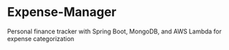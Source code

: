 # Expense-Manager
Personal finance tracker with Spring Boot, MongoDB, and AWS Lambda for expense categorization
